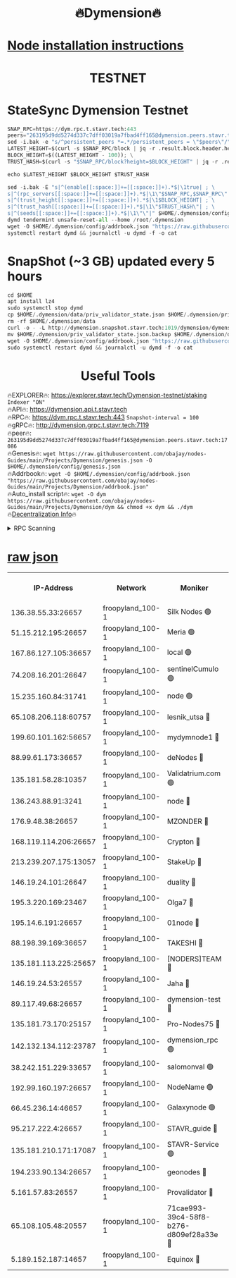 <h1 align="center"> 🔥Dymension🔥</h1>

[Node installation instructions](https://github.com/obajay/nodes-Guides/tree/main/Projects/Dymension)
=

<h1 align="center"> TESTNET</h1>

# StateSync Dymension Testnet
```python
SNAP_RPC=https://dym.rpc.t.stavr.tech:443
peers="263195d9dd5274d337c7dff03019a7fbad4ff165@dymension.peers.stavr.tech:17086"
sed -i.bak -e "s/^persistent_peers *=.*/persistent_peers = \"$peers\"/" $HOME/.dymension/config/config.toml
LATEST_HEIGHT=$(curl -s $SNAP_RPC/block | jq -r .result.block.header.height); \
BLOCK_HEIGHT=$((LATEST_HEIGHT - 100)); \
TRUST_HASH=$(curl -s "$SNAP_RPC/block?height=$BLOCK_HEIGHT" | jq -r .result.block_id.hash)

echo $LATEST_HEIGHT $BLOCK_HEIGHT $TRUST_HASH

sed -i.bak -E "s|^(enable[[:space:]]+=[[:space:]]+).*$|\1true| ; \
s|^(rpc_servers[[:space:]]+=[[:space:]]+).*$|\1\"$SNAP_RPC,$SNAP_RPC\"| ; \
s|^(trust_height[[:space:]]+=[[:space:]]+).*$|\1$BLOCK_HEIGHT| ; \
s|^(trust_hash[[:space:]]+=[[:space:]]+).*$|\1\"$TRUST_HASH\"| ; \
s|^(seeds[[:space:]]+=[[:space:]]+).*$|\1\"\"|" $HOME/.dymension/config/config.toml
dymd tendermint unsafe-reset-all --home /root/.dymension
wget -O $HOME/.dymension/config/addrbook.json "https://raw.githubusercontent.com/obajay/nodes-Guides/main/Projects/Dymension/addrbook.json"
systemctl restart dymd && journalctl -u dymd -f -o cat

```
# SnapShot (~3 GB) updated every 5 hours
```python
cd $HOME
apt install lz4
sudo systemctl stop dymd
cp $HOME/.dymension/data/priv_validator_state.json $HOME/.dymension/priv_validator_state.json.backup
rm -rf $HOME/.dymension/data
curl -o - -L http://dymension.snapshot.stavr.tech:1019/dymension/dymension-snap.tar.lz4 | lz4 -c -d - | tar -x -C $HOME/.dymension --strip-components 2
mv $HOME/.dymension/priv_validator_state.json.backup $HOME/.dymension/data/priv_validator_state.json
wget -O $HOME/.dymension/config/addrbook.json "https://raw.githubusercontent.com/obajay/nodes-Guides/main/Projects/Dymension/addrbook.json"
sudo systemctl restart dymd && journalctl -u dymd -f -o cat
```

 <h1 align="center"> Useful Tools</h1>

🔥EXPLORER🔥:     https://explorer.stavr.tech/Dymension-testnet/staking        `Indexer "ON"` \
🔥API🔥:          https://dymension.api.t.stavr.tech \
🔥RPC🔥:          https://dym.rpc.t.stavr.tech:443                  `Snapshot-interval = 100` \
🔥gRPC🔥:         http://dymension.grpc.t.stavr.tech:7119 \
🔥peer🔥:         `263195d9dd5274d337c7dff03019a7fbad4ff165@dymension.peers.stavr.tech:17086` \
🔥Genesis🔥:     ```wget https://raw.githubusercontent.com/obajay/nodes-Guides/main/Projects/Dymension/genesis.json -O $HOME/.dymension/config/genesis.json``` \
🔥Addrbook🔥:    ```wget -O $HOME/.dymension/config/addrbook.json "https://raw.githubusercontent.com/obajay/nodes-Guides/main/Projects/Dymension/addrbook.json"``` \
🔥Auto_install script🔥: ```wget -O dym https://raw.githubusercontent.com/obajay/nodes-Guides/main/Projects/Dymension/dym && chmod +x dym && ./dym``` \
🔥[Decentralization Info](https://github.com/obajay/StateSync-snapshots/tree/main/Projects/Dymension/Decentralization)🔥


<details>
<summary>RPC Scanning</summary>

<h2 align="center"> We scan nodes in real time every 4 hours. And we provide the final result of RPC endpoints.
We cannot influence the operation of these nodes in any way. </h2>


```python
If Voting Power is higher than 0 --> then the Node is a validator of the network and may be subject to attack and be a potential threat to the chain.
```
```python
We marked such validators with a red symbol
```

</details>

[raw json](https://rpc-check.dymt.stavr.tech/dymt/rpc-dymt-result.json)
=


<table><tr><th>IP-Address</th><th>Network</th><th>Moniker</th><th>Latest Block Height</th><th>Earliest Block Height</th><th>Catching Up</th><th>Tx Index</th><th>Voting Power</th><th>Scan Time</th></tr><tr><td>136.38.55.33:26657</td><td>froopyland_100-1</td><td>Silk Nodes 🟢</td><td>2056670</td><td>1</td><td>False</td><td>on</td><td>0</td><td>2024-01-10T03:08:59.521330975UTC</td></tr><tr><td>51.15.212.195:26657</td><td>froopyland_100-1</td><td>Meria 🟢</td><td>1651535</td><td>1238063</td><td>False</td><td>on</td><td>0</td><td>2024-01-10T03:07:52.943236100UTC</td></tr><tr><td>167.86.127.105:36657</td><td>froopyland_100-1</td><td>local 🟢</td><td>1651535</td><td>1318001</td><td>False</td><td>off</td><td>0</td><td>2024-01-10T03:08:58.654068631UTC</td></tr><tr><td>74.208.16.201:26647</td><td>froopyland_100-1</td><td>sentinelCumulo 🟢</td><td>2056660</td><td>1652923</td><td>False</td><td>on</td><td>0</td><td>2024-01-10T03:07:56.845323469UTC</td></tr><tr><td>15.235.160.84:31741</td><td>froopyland_100-1</td><td>node 🟢</td><td>2056660</td><td>1652923</td><td>False</td><td>on</td><td>0</td><td>2024-01-10T03:07:58.831776793UTC</td></tr><tr><td>65.108.206.118:60757</td><td>froopyland_100-1</td><td>lesnik_utsa 🔴</td><td>2056662</td><td>1652923</td><td>False</td><td>on</td><td>1</td><td>2024-01-10T03:08:12.773091077UTC</td></tr><tr><td>199.60.101.162:56657</td><td>froopyland_100-1</td><td>mydymnode1 🔴</td><td>2056662</td><td>1652923</td><td>False</td><td>off</td><td>2</td><td>2024-01-10T03:08:13.537058245UTC</td></tr><tr><td>88.99.61.173:36657</td><td>froopyland_100-1</td><td>deNodes 🔴</td><td>2056667</td><td>1652923</td><td>False</td><td>off</td><td>1</td><td>2024-01-10T03:08:40.973470501UTC</td></tr><tr><td>135.181.58.28:10357</td><td>froopyland_100-1</td><td>Validatrium.com 🟢</td><td>2056667</td><td>1652923</td><td>False</td><td>on</td><td>0</td><td>2024-01-10T03:08:41.415436564UTC</td></tr><tr><td>136.243.88.91:3241</td><td>froopyland_100-1</td><td>node 🔴</td><td>2056668</td><td>1652923</td><td>False</td><td>on</td><td>1</td><td>2024-01-10T03:08:46.625849478UTC</td></tr><tr><td>176.9.48.38:26657</td><td>froopyland_100-1</td><td>MZONDER 🔴</td><td>2056669</td><td>1652923</td><td>False</td><td>on</td><td>1</td><td>2024-01-10T03:08:55.101186845UTC</td></tr><tr><td>168.119.114.206:26657</td><td>froopyland_100-1</td><td>Crypton 🔴</td><td>2056671</td><td>1652923</td><td>False</td><td>off</td><td>1</td><td>2024-01-10T03:09:04.415390130UTC</td></tr><tr><td>213.239.207.175:13057</td><td>froopyland_100-1</td><td>StakeUp 🔴</td><td>2056672</td><td>1652923</td><td>False</td><td>off</td><td>1</td><td>2024-01-10T03:09:10.053192979UTC</td></tr><tr><td>146.19.24.101:26647</td><td>froopyland_100-1</td><td>duality 🔴</td><td>2056665</td><td>1655313</td><td>False</td><td>on</td><td>1</td><td>2024-01-10T03:08:33.393760658UTC</td></tr><tr><td>195.3.220.169:23467</td><td>froopyland_100-1</td><td>Olga7 🔴</td><td>2056669</td><td>1655313</td><td>False</td><td>on</td><td>1</td><td>2024-01-10T03:08:55.474591459UTC</td></tr><tr><td>195.14.6.191:26657</td><td>froopyland_100-1</td><td>01node 🔴</td><td>2056671</td><td>1655732</td><td>False</td><td>on</td><td>1</td><td>2024-01-10T03:09:04.140025972UTC</td></tr><tr><td>88.198.39.169:36657</td><td>froopyland_100-1</td><td>TAKESHI 🔴</td><td>2056660</td><td>1656584</td><td>False</td><td>on</td><td>1</td><td>2024-01-10T03:07:57.193127319UTC</td></tr><tr><td>135.181.113.225:25657</td><td>froopyland_100-1</td><td>[NODERS]TEAM 🔴</td><td>2056667</td><td>1656584</td><td>False</td><td>on</td><td>1</td><td>2024-01-10T03:08:41.861780382UTC</td></tr><tr><td>146.19.24.53:26557</td><td>froopyland_100-1</td><td>Jaha 🔴</td><td>2056668</td><td>1656584</td><td>False</td><td>off</td><td>1</td><td>2024-01-10T03:08:46.325053493UTC</td></tr><tr><td>89.117.49.68:26657</td><td>froopyland_100-1</td><td>dymension-test 🔴</td><td>2056671</td><td>1723012</td><td>False</td><td>on</td><td>1</td><td>2024-01-10T03:09:04.807612589UTC</td></tr><tr><td>135.181.73.170:25157</td><td>froopyland_100-1</td><td>Pro-Nodes75 🔴</td><td>2056661</td><td>1756661</td><td>False</td><td>on</td><td>1</td><td>2024-01-10T03:08:08.211242804UTC</td></tr><tr><td>142.132.134.112:23787</td><td>froopyland_100-1</td><td>dymension_rpc 🟢</td><td>2056665</td><td>1756665</td><td>False</td><td>on</td><td>0</td><td>2024-01-10T03:08:30.561956154UTC</td></tr><tr><td>38.242.151.229:33657</td><td>froopyland_100-1</td><td>salomonval 🟢</td><td>2056669</td><td>1773995</td><td>False</td><td>off</td><td>0</td><td>2024-01-10T03:08:55.806541667UTC</td></tr><tr><td>192.99.160.197:26657</td><td>froopyland_100-1</td><td>NodeName 🟢</td><td>1829304</td><td>1826584</td><td>False</td><td>on</td><td>0</td><td>2024-01-10T03:09:09.721960633UTC</td></tr><tr><td>66.45.236.14:46657</td><td>froopyland_100-1</td><td>Galaxynode 🟢</td><td>2056660</td><td>1938874</td><td>False</td><td>on</td><td>0</td><td>2024-01-10T03:07:57.886209647UTC</td></tr><tr><td>95.217.222.4:26657</td><td>froopyland_100-1</td><td>STAVR_guide 🔴</td><td>2056669</td><td>1971362</td><td>False</td><td>off</td><td>1</td><td>2024-01-10T03:08:56.239969934UTC</td></tr><tr><td>135.181.210.171:17087</td><td>froopyland_100-1</td><td>STAVR-Service 🟢</td><td>2056660</td><td>2007663</td><td>False</td><td>on</td><td>0</td><td>2024-01-10T03:08:03.320708776UTC</td></tr><tr><td>194.233.90.134:26657</td><td>froopyland_100-1</td><td>geonodes 🔴</td><td>2056665</td><td>2015001</td><td>False</td><td>on</td><td>1</td><td>2024-01-10T03:08:34.441504141UTC</td></tr><tr><td>5.161.57.83:26557</td><td>froopyland_100-1</td><td>Provalidator 🔴</td><td>2056659</td><td>2016682</td><td>False</td><td>on</td><td>1</td><td>2024-01-10T03:07:53.894849223UTC</td></tr><tr><td>65.108.105.48:20557</td><td>froopyland_100-1</td><td>71cae993-39c4-58f8-b276-d809ef28a33e 🔴</td><td>2056665</td><td>2042923</td><td>False</td><td>on</td><td>1</td><td>2024-01-10T03:08:30.915428592UTC</td></tr><tr><td>5.189.152.187:14657</td><td>froopyland_100-1</td><td>Equinox 🔴</td><td>2056662</td><td>2044181</td><td>False</td><td>on</td><td>1</td><td>2024-01-10T03:08:15.908149580UTC</td></tr></table>
